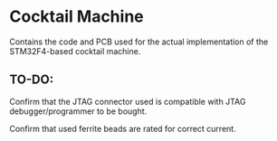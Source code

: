 # Cocktail Machine
Contains the code and PCB used for the actual implementation of the STM32F4-based cocktail machine.

## TO-DO:
Confirm that the JTAG connector used is compatible with JTAG debugger/programmer to be bought.

Confirm that used ferrite beads are rated for correct current.